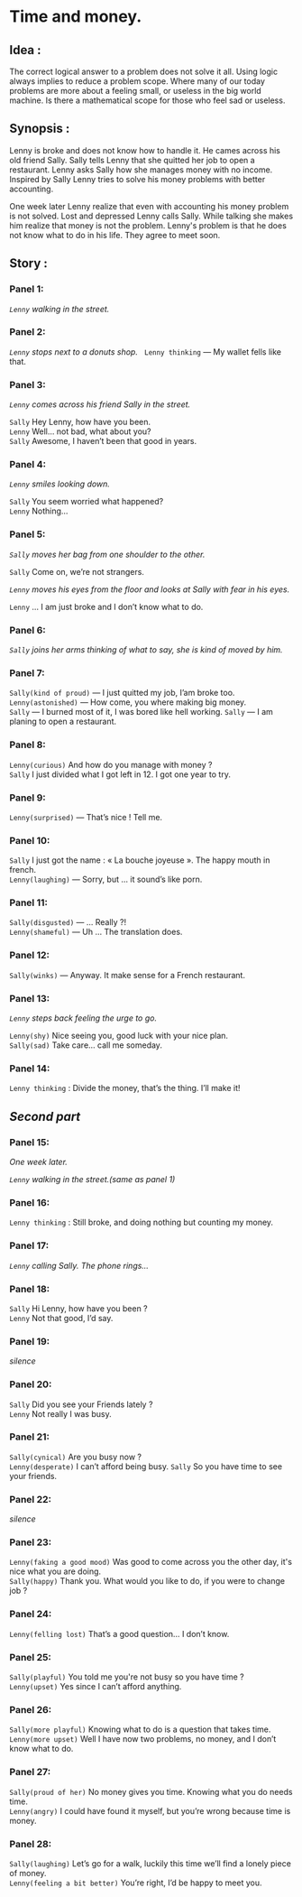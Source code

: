 # Time and money.

## Idea : 

The correct logical answer to a problem does not solve it all. Using logic always implies to reduce a problem scope. 
Where many of our today problems are more about a feeling small, or useless in the big world machine. 
Is there a mathematical scope for those who feel sad or useless. 

## Synopsis :

Lenny is broke and does not know how to handle it. 
He cames across his old friend Sally. 
Sally tells Lenny that she quitted her job to open a restaurant.
Lenny asks Sally how she manages money with no income. 
Inspired by Sally Lenny tries to solve his money problems with better accounting.  

One week later Lenny realize that even with accounting his money problem is not solved. 
Lost and depressed Lenny calls Sally. 
While talking she makes him realize that money is not the problem.
Lenny's problem is that he does not know what to do in his life.
They agree to meet soon.

## Story :


### Panel 1:

*`Lenny` walking in the street.*

### Panel 2:

*`Lenny` stops next to a donuts shop.*  
`Lenny thinking` — My wallet fells like that.

### Panel 3:

*`Lenny` comes across his friend Sally in the street.*

`Sally` Hey Lenny, how have you been.  
`Lenny` Well… not bad, what about you?  
`Sally` Awesome, I haven’t been that good in years.

### Panel 4:

*`Lenny` smiles looking down.*

`Sally` You seem worried what happened?    
`Lenny` Nothing…

### Panel 5:

*`Sally` moves her bag from one shoulder to the other.*

`Sally` Come on, we’re not strangers.

*`Lenny` moves his eyes from the floor and looks at Sally with fear in his eyes.*

`Lenny` … I am just broke and I don’t know what to do.

### Panel 6:

*`Sally` joins her arms thinking of what to say, she is kind of moved by him.*

### Panel 7:

`Sally(kind of proud)` — I just quitted my job, I’am broke too.  
`Lenny(astonished)` — How come, you where making big money.  
`Sally` — I burned most of it, I was bored like hell working.
`Sally` — I am planing to open a restaurant.  

### Panel 8:

`Lenny(curious)` And how do you manage with money ?  
`Sally` I just divided what I got left in 12. I got one year to try.

### Panel 9:

`Lenny(surprised)` — That’s nice ! Tell me.

### Panel 10:

`Sally` I just got the name : « La bouche joyeuse ». The happy mouth in french.  
`Lenny(laughing)` — Sorry, but … it sound’s like porn.

### Panel 11:

`Sally(disgusted)` — … Really ?!  
`Lenny(shameful)` — Uh … The translation does.

### Panel 12:

`Sally(winks)` — Anyway. It make sense for a French restaurant.

### Panel 13:

*`Lenny` steps back feeling the urge to go.*

`Lenny(shy)` Nice seeing you, good luck with your nice plan.  
`Sally(sad)` Take care… call me someday.

### Panel 14:

`Lenny thinking` : Divide the money, that’s the thing. I’ll make it!

*Second part*
-----

### Panel 15:

*One week later.*

*`Lenny` walking in the street.(same as panel 1)*

### Panel 16:

`Lenny thinking` : Still broke, and doing nothing but counting my money.

### Panel 17:

*`Lenny` calling Sally. The phone rings…*

### Panel 18:

`Sally` Hi Lenny, how have you been ?  
`Lenny` Not that good, I’d say.

### Panel 19:

*silence*

### Panel 20:

`Sally` Did you see your Friends lately ?  
`Lenny` Not really I was busy.

### Panel 21:

`Sally(cynical)` Are you busy now ?  
`Lenny(desperate)` I can’t afford being busy.
`Sally` So you have time to see your friends.  

### Panel 22:

*silence*

### Panel 23:

`Lenny(faking a good mood)` Was good to come across you the other day, it's nice what you are doing.  
`Sally(happy)` Thank you. What would you like to do, if you were to change job ?

### Panel 24:

`Lenny(felling lost)` That’s a good question… I don’t know.

### Panel 25:

`Sally(playful)` You told me you're not busy so you have time ?  
`Lenny(upset)` Yes since I can’t afford anything.

### Panel 26:

`Sally(more playful)` Knowing what to do is a question that takes time.  
`Lenny(more upset)` Well I have now two problems, no money, and I don’t know what to do.

### Panel 27:

`Sally(proud of her)` No money gives you time. Knowing what you do needs time.  
`Lenny(angry)` I could have found it myself, but you’re wrong because time is money.

### Panel 28:

`Sally(laughing)` Let’s go for a walk, luckily this time we’ll find a lonely piece of money.  
`Lenny(feeling a bit better)` You’re right, I’d be happy to meet you.



